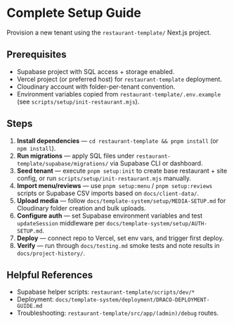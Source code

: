 # Complete Setup Guide

Provision a new tenant using the `restaurant-template/` Next.js project.

## Prerequisites
- Supabase project with SQL access + storage enabled.
- Vercel project (or preferred host) for `restaurant-template` deployment.
- Cloudinary account with folder-per-tenant convention.
- Environment variables copied from `restaurant-template/.env.example` (see `scripts/setup/init-restaurant.mjs`).

## Steps
1. **Install dependencies** — `cd restaurant-template && pnpm install` (or `npm install`).
2. **Run migrations** — apply SQL files under `restaurant-template/supabase/migrations/` via Supabase CLI or dashboard.
3. **Seed tenant** — execute `pnpm setup:init` to create base restaurant + site config, or run `scripts/setup/init-restaurant.mjs` manually.
4. **Import menu/reviews** — use `pnpm setup:menu` / `pnpm setup:reviews` scripts or Supabase CSV imports based on `docs/client-data/`.
5. **Upload media** — follow `docs/template-system/setup/MEDIA-SETUP.md` for Cloudinary folder creation and bulk uploads.
6. **Configure auth** — set Supabase environment variables and test `updateSession` middleware per `docs/template-system/setup/AUTH-SETUP.md`.
7. **Deploy** — connect repo to Vercel, set env vars, and trigger first deploy.
8. **Verify** — run through `docs/testing.md` smoke tests and note results in `docs/project-history/`.

## Helpful References
- Supabase helper scripts: `restaurant-template/scripts/dev/*`
- Deployment: `docs/template-system/deployment/DRACO-DEPLOYMENT-GUIDE.md`
- Troubleshooting: `restaurant-template/src/app/(admin)/debug` routes.
